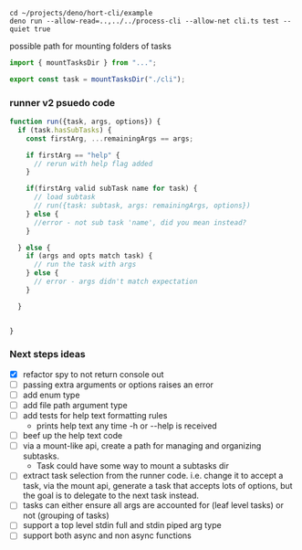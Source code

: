 ```
cd ~/projects/deno/hort-cli/example
deno run --allow-read=..,../../process-cli --allow-net cli.ts test --quiet true
```

possible path for mounting folders of tasks

```ts
import { mountTasksDir } from "...";

export const task = mountTasksDir("./cli");
```

### runner v2 psuedo code

```ts
function run({task, args, options}) {
  if (task.hasSubTasks) {
    const firstArg, ...remainingArgs == args;

    if firstArg == "help" {
      // rerun with help flag added
    }

    if(firstArg valid subTask name for task) {
      // load subtask
      // run({task: subtask, args: remainingArgs, options})
    } else {
      //error - not sub task 'name', did you mean instead?
    }

  } else {
    if (args and opts match task) {
      // run the task with args
    } else {
      // error - args didn't match expectation
    }

  }


}
```

### Next steps ideas

- [x] refactor spy to not return console out
- [ ] passing extra arguments or options raises an error
- [ ] add enum type
- [ ] add file path argument type
- [ ] add tests for help text formatting rules
  - prints help text any time -h or --help is received
- [ ] beef up the help text code
- [ ] via a mount-like api, create a path for managing and organizing subtasks.
  - Task could have some way to mount a subtasks dir
- [ ] extract task selection from the runner code. i.e. change it to accept a
      task, via the mount api, generate a task that accepts lots of options, but
      the goal is to delegate to the next task instead.
- [ ] tasks can either ensure all args are accounted for (leaf level tasks) or
      not (grouping of tasks)
- [ ] support a top level stdin full and stdin piped arg type
- [ ] support both async and non async functions
